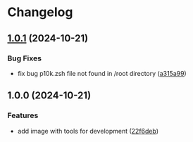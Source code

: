 # Changelog

## [1.0.1](https://github.com/ebizbase/devbox/compare/v1.0.0...v1.0.1) (2024-10-21)


### Bug Fixes

* fix bug p10k.zsh file not found in /root directory ([a315a99](https://github.com/ebizbase/devbox/commit/a315a99ad513a16e78c4b54b3c4e822109099bc2))

## 1.0.0 (2024-10-21)


### Features

* add image with tools for development ([22f6deb](https://github.com/ebizbase/devbox/commit/22f6deb1dec96d5a5e51169985887ffd7920fd6f))
